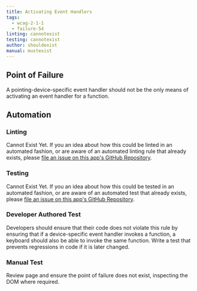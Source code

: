```yaml
---
title: Activating Event Handlers
tags: 
  - wcag-2-1-1
  - failure-54
linting: cannotexist
testing: cannotexist
author: shouldexist
manual: mustexist
---
```


## Point of Failure
A pointing-device-specific event handler should not be the only means of activating an event handler for a function.


## Automation

### Linting
Cannot Exist Yet. If you an idea about how this could be linted in an automated fashion, or are aware of an automated linting rule that already exists, please [file an issue on this app's GitHub Repository](https://github.com/MelSumner/a11y-automation/issues).

### Testing
Cannot Exist Yet. If you an idea about how this could be tested in an automated fashion, or are aware of an automated test that already exists, please [file an issue on this app's GitHub Repository](https://github.com/MelSumner/a11y-automation/issues).

### Developer Authored Test
Developers should ensure that their code does not violate this rule by ensuring that if a device-specific event handler invokes a function, a keyboard should also be able to invoke the same function. Write a test that prevents regressions in code if it is later changed.

### Manual Test
Review page and ensure the point of failure does not exist, inspecting the DOM where required.